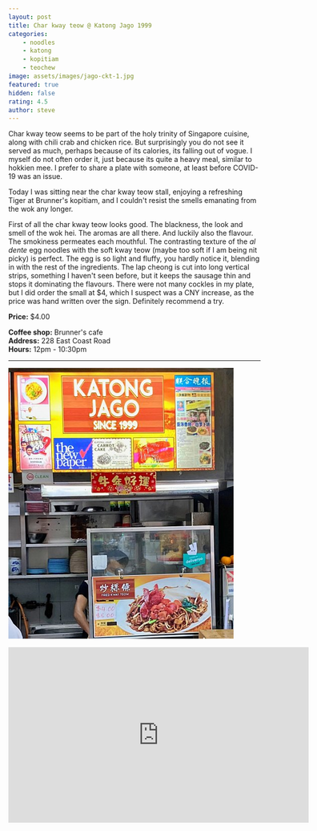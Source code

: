 ```yaml
---
layout: post
title: Char kway teow @ Katong Jago 1999
categories: 
    - noodles
    - katong
    - kopitiam
    - teochew
image: assets/images/jago-ckt-1.jpg
featured: true
hidden: false
rating: 4.5
author: steve
---
```

Char kway teow seems to be part of the holy trinity of Singapore cuisine, along with chili crab and chicken rice. But surprisingly you do not see it served as much, perhaps because of its calories, its falling out of vogue. I myself do not often order it, just because its quite a heavy meal, similar to hokkien mee. I prefer to share a plate with someone, at least before COVID-19 was an issue.

Today I was sitting near the char kway teow stall, enjoying a refreshing Tiger at Brunner's kopitiam, and I couldn't resist the smells emanating from the wok any longer.

First of all the char kway teow looks good. The blackness, the look and smell of the wok hei. The aromas are all there. And luckily also the flavour. The smokiness permeates each mouthful. The contrasting texture of the *al dente* egg noodles with the soft kway teow (maybe too soft if I am being nit picky) is perfect. The egg is so light and fluffy, you hardly notice it, blending in with the rest of the ingredients. The lap cheong is cut into long vertical strips, something I haven't seen before, but it keeps the sausage thin and stops it dominating the flavours. There were not many cockles in my plate, but I did order the small at $4, which I suspect was a CNY increase, as the price was hand written over the sign. Definitely recommend a try.

**Price:** $4.00  

**Coffee shop:** Brunner's cafe  
**Address:** 228 East Coast Road  
**Hours:** 12pm - 10:30pm  

***  

![Katong jago 1999 char kway teow](/assets/images/jago-ckt-2.jpg "Katong jago 1999 char kway teow")  

<iframe src="https://www.google.com/maps/embed?pb=!1m18!1m12!1m3!1d3988.7794601923756!2d103.90540321421255!3d1.3075220990463587!2m3!1f0!2f0!3f0!3m2!1i1024!2i768!4f13.1!3m3!1m2!1s0x31da180cb49f7da1%3A0x9a27afd271b9961f!2sBrunners%20Coffeeshop!5e0!3m2!1sen!2ssg!4v1571715947289!5m2!1sen!2ssg" width="600" height="350" frameborder="0" style="border:0;" allowfullscreen=""></iframe>  